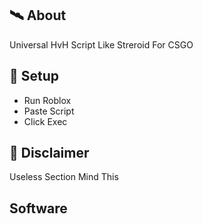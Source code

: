 ## 🛰 About
Universal HvH Script Like Streroid For CSGO

## 🌌 Setup
- Run Roblox
- Paste Script
- Click Exec

## 🗿 Disclaimer
Useless Section Mind This

## Software
